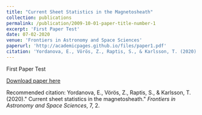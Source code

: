 ```yaml
---
title: "Current Sheet Statistics in the Magnetosheath"
collection: publications
permalink: /publication/2009-10-01-paper-title-number-1
excerpt: 'First Paper Test'
date: 07-02-2020
venue: 'Frontiers in Astronomy and Space Sciences'
paperurl: 'http://academicpages.github.io/files/paper1.pdf'
citation: 'Yordanova, E., Vörös, Z., Raptis, S., & Karlsson, T. (2020).&quot; Current sheet statistics in the magnetosheath.&quot; <i> Frontiers in Astronomy and Space Sciences</i>, 7, 2.'
---
```

First Paper Test

[Download paper here](http://academicpages.github.io/files/paper1.pdf)

Recommended citation: Yordanova, E., Vörös, Z., Raptis, S., & Karlsson, T. (2020).&quot; Current sheet statistics in the magnetosheath.&quot; <i> Frontiers in Astronomy and Space Sciences</i>, 7, 2.